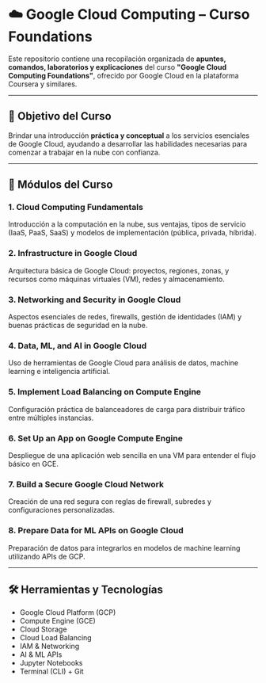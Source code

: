 # ☁️ Google Cloud Computing – Curso Foundations

Este repositorio contiene una recopilación organizada de **apuntes, comandos, laboratorios y explicaciones** del curso **"Google Cloud Computing Foundations"**, ofrecido por Google Cloud en la plataforma Coursera y similares.

---
## 🎯 Objetivo del Curso

Brindar una introducción **práctica y conceptual** a los servicios esenciales de Google Cloud, ayudando a desarrollar las habilidades necesarias para comenzar a trabajar en la nube con confianza.

---

## 🧩 Módulos del Curso

### 1. Cloud Computing Fundamentals
Introducción a la computación en la nube, sus ventajas, tipos de servicio (IaaS, PaaS, SaaS) y modelos de implementación (pública, privada, híbrida).

### 2. Infrastructure in Google Cloud
Arquitectura básica de Google Cloud: proyectos, regiones, zonas, y recursos como máquinas virtuales (VM), redes y almacenamiento.

### 3. Networking and Security in Google Cloud
Aspectos esenciales de redes, firewalls, gestión de identidades (IAM) y buenas prácticas de seguridad en la nube.

### 4. Data, ML, and AI in Google Cloud
Uso de herramientas de Google Cloud para análisis de datos, machine learning e inteligencia artificial.

### 5. Implement Load Balancing on Compute Engine
Configuración práctica de balanceadores de carga para distribuir tráfico entre múltiples instancias.

### 6. Set Up an App on Google Compute Engine
Despliegue de una aplicación web sencilla en una VM para entender el flujo básico en GCE.

### 7. Build a Secure Google Cloud Network
Creación de una red segura con reglas de firewall, subredes y configuraciones personalizadas.

### 8. Prepare Data for ML APIs on Google Cloud
Preparación de datos para integrarlos en modelos de machine learning utilizando APIs de GCP.

---

## 🛠️ Herramientas y Tecnologías

- Google Cloud Platform (GCP)
- Compute Engine (GCE)
- Cloud Storage
- Cloud Load Balancing
- IAM & Networking
- AI & ML APIs
- Jupyter Notebooks
- Terminal (CLI) + Git



